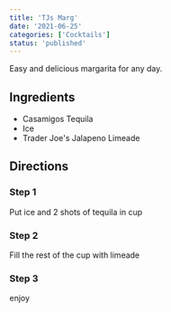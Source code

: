 ```yaml
---
title: 'TJs Marg'
date: '2021-06-25'
categories: ['Cocktails']
status: 'published'
---
```


Easy and delicious margarita for any day.

<!-- excerpt end -->

## Ingredients

- Casamigos Tequila
- Ice
- Trader Joe's Jalapeno Limeade

## Directions

### Step 1

Put ice and 2 shots of tequila in cup

### Step 2

Fill the rest of the cup with limeade

### Step 3

enjoy
